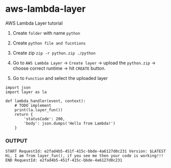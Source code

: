 # aws-lambda-layer
AWS Lambda Layer tutorial
1. Create `folder` with name `python`
2. Create `python file and fucntions`
3. Create zip 
    `zip -r python.zip ./python`
   
4. Go to `AWS Lambda Layer` -> `Create layer` -> upload the `python.zip` -> choose correct runtime -> hit `CREATE` button.
5. Go to `Function` and select the uploaded layer

```
import json
import layer as la

def lambda_handler(event, context):
    # TODO implement
    print(la.layer_fun())
    return {
        'statusCode': 200,
        'body': json.dumps('Hello from Lambda!')
    }
```

### OUTPUT

```buildoutcfg
START RequestId: e2fad4b5-451f-415c-bbde-4a6127d0c231 Version: $LATEST
Hi, I am from layer_fun(), if you see me then your code is working!!!
END RequestId: e2fad4b5-451f-415c-bbde-4a6127d0c231

```